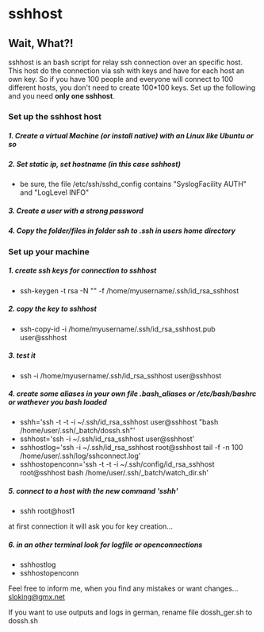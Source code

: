 # sshhost

## Wait, What?!
sshhost is an bash script for relay ssh connection over an specific host.
This host do the connection via ssh with keys and have for each host an own key.
So if you have 100 people and everyone will connect to 100 different hosts, you don't need to create 100*100 keys.
Set up the following and you need **only one sshhost**.




### Set up the sshhost host

##### 1. Create a virtual Machine (or install native) with an Linux like Ubuntu or so
##### 2. Set static ip, set hostname (in this case sshhost)
- be sure, the file /etc/ssh/sshd_config contains "SyslogFacility AUTH" and "LogLevel INFO"
##### 3. Create a user with a strong password
##### 4. Copy the folder/files in folder ssh to .ssh in users home directory



### Set up your machine

##### 1. create ssh keys for connection to sshhost
 - ssh-keygen -t rsa -N "" -f /home/myusername/.ssh/id_rsa_sshhost

##### 2. copy the key to sshhost
 - ssh-copy-id -i /home/myusername/.ssh/id_rsa_sshhost.pub user@sshhost

##### 3. test it
 - ssh -i /home/myusername/.ssh/id_rsa_sshhost user@sshhost

##### 4. create some aliases in your own file .bash_aliases or /etc/bash/bashrc or wathever you bash loaded
 - sshh='ssh -t -t -i ~/.ssh/id_rsa_sshhost user@sshhost "bash /home/user/.ssh/_batch/dossh.sh"'
 - sshhost='ssh -i ~/.ssh/id_rsa_sshhost user@sshhost'
 - sshhostlog='ssh -i ~/.ssh/id_rsa_sshhost root@sshhost tail -f -n 100 /home/user/.ssh/log/sshconnect.log'
 - sshhostopenconn='ssh -t -t -i ~/.ssh/config/id_rsa_sshhost root@sshhost bash /home/user/.ssh/_batch/watch_dir.sh'

##### 5. connect to a host with the new command 'sshh'
 - sshh root@host1
 
at first connection it will ask you for key creation...

##### 6. in an other terminal look for logfile or openconnections
 - sshhostlog
 - sshhostopenconn


Feel free to inform me, when you find any mistakes or want changes...
sloking@gmx.net

If you want to use outputs and logs in german, rename file dossh_ger.sh to dossh.sh
